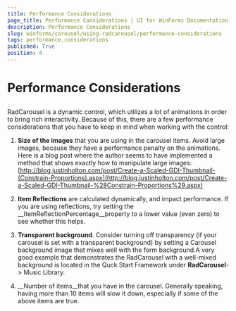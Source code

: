 ```yaml
---
title: Performance Considerations
page_title: Performance Considerations | UI for WinForms Documentation
description: Performance Considerations
slug: winforms/carousel/using-radcarousel/performance-considerations
tags: performance,considerations
published: True
position: 4
---
```


# Performance Considerations



## 

RadCarousel is a dynamic control, which utilizes a lot of animations in order to bring rich interactivity. Because of this, there are a few performance considerations that you have to keep in mind when working with the control:

1. __Size of the images__ that you are using in the carousel items. Avoid large images, because they have a performance penalty on the animations. Here is a blog post where the author seems to have implemented a method that shows exactly how to manipulate large images:[http://blog.justinholton.com/post/Create-a-Scaled-GDI-Thumbnail-(Constrain-Proportions).aspx](http://blog.justinholton.com/post/Create-a-Scaled-GDI-Thumbnail-%28Constrain-Proportions%29.aspx)

1. __Item Reflections__ are calculated dynamically, and impact performance. If you are using reflections, try setting the __ItemReflectionPercentage__property to a lower value (even zero) to see whether this helps. 

1. __Transparent background__. Consider turning off transparency (if your carousel is set with a transparent background) by setting a Carousel background image that mixes well with the form background.A very good example that demonstrates the RadCarousel with a well-mixed background is located in the Quck Start Framework under __RadCarousel__-> Music Library.

1. __Number of items__that you have in the carousel. Generally speaking, having more than 10 items will slow it down, especially if some of the above items are true.
